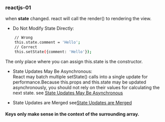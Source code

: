 ### reactjs-01

when **state** changed. react will call the render() to rendering the view.

- Do Not Modify State Directly:
```bash
    // Wrong
    this.state.comment = 'Hello';
    // Correct
    this.setState({comment: 'Hello'});
```
The only place where you can assign this.state is the constructor.

- State Updates May Be Asynchronous:    
React may batch multiple setState() calls into a single update for performance.Because this.props and this.state may be updated asynchronously, you should not rely on their values for calculating the next state. see [State Updates May Be Asynchronous](https://facebook.github.io/react/docs/state-and-lifecycle.html)

- State Updates are Merged
see[State Updates are Merged](https://facebook.github.io/react/docs/state-and-lifecycle.html)

#### Keys only make sense in the context of the surrounding array.